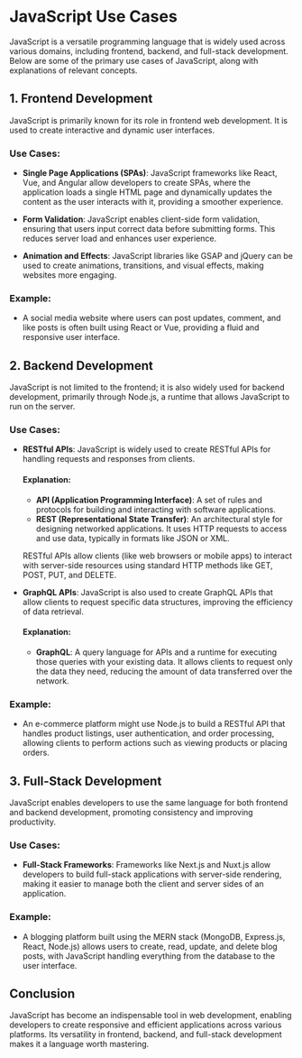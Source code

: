 # JavaScript Use Cases

JavaScript is a versatile programming language that is widely used across various domains, including frontend, backend, and full-stack development. Below are some of the primary use cases of JavaScript, along with explanations of relevant concepts.

## 1. Frontend Development

JavaScript is primarily known for its role in frontend web development. It is used to create interactive and dynamic user interfaces. 

### Use Cases:
- **Single Page Applications (SPAs)**: JavaScript frameworks like React, Vue, and Angular allow developers to create SPAs, where the application loads a single HTML page and dynamically updates the content as the user interacts with it, providing a smoother experience.
  
- **Form Validation**: JavaScript enables client-side form validation, ensuring that users input correct data before submitting forms. This reduces server load and enhances user experience.
  
- **Animation and Effects**: JavaScript libraries like GSAP and jQuery can be used to create animations, transitions, and visual effects, making websites more engaging.

### Example:
- A social media website where users can post updates, comment, and like posts is often built using React or Vue, providing a fluid and responsive user interface.

## 2. Backend Development

JavaScript is not limited to the frontend; it is also widely used for backend development, primarily through Node.js, a runtime that allows JavaScript to run on the server.

### Use Cases:
- **RESTful APIs**: JavaScript is widely used to create RESTful APIs for handling requests and responses from clients. 

  #### Explanation:
  - **API (Application Programming Interface)**: A set of rules and protocols for building and interacting with software applications.
  - **REST (Representational State Transfer)**: An architectural style for designing networked applications. It uses HTTP requests to access and use data, typically in formats like JSON or XML.

  RESTful APIs allow clients (like web browsers or mobile apps) to interact with server-side resources using standard HTTP methods like GET, POST, PUT, and DELETE.

- **GraphQL APIs**: JavaScript is also used to create GraphQL APIs that allow clients to request specific data structures, improving the efficiency of data retrieval.

  #### Explanation:
  - **GraphQL**: A query language for APIs and a runtime for executing those queries with your existing data. It allows clients to request only the data they need, reducing the amount of data transferred over the network.

### Example:
- An e-commerce platform might use Node.js to build a RESTful API that handles product listings, user authentication, and order processing, allowing clients to perform actions such as viewing products or placing orders.

## 3. Full-Stack Development

JavaScript enables developers to use the same language for both frontend and backend development, promoting consistency and improving productivity.

### Use Cases:
- **Full-Stack Frameworks**: Frameworks like Next.js and Nuxt.js allow developers to build full-stack applications with server-side rendering, making it easier to manage both the client and server sides of an application.

### Example:
- A blogging platform built using the MERN stack (MongoDB, Express.js, React, Node.js) allows users to create, read, update, and delete blog posts, with JavaScript handling everything from the database to the user interface.

## Conclusion

JavaScript has become an indispensable tool in web development, enabling developers to create responsive and efficient applications across various platforms. Its versatility in frontend, backend, and full-stack development makes it a language worth mastering.
